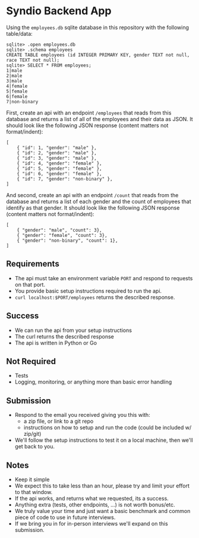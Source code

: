 # Syndio Backend App

Using the `employees.db` sqlite database in this repository with the following table/data:

```
sqlite> .open employees.db
sqlite> .schema employees
CREATE TABLE employees (id INTEGER PRIMARY KEY, gender TEXT not null, race TEXT not null);
sqlite> SELECT * FROM employees;
1|male
2|male
3|male
4|female
5|female
6|female
7|non-binary
```

First, create an api with an endpoint `/employees` that reads from this database and returns a list of all of the employees and their data as JSON. It should look like the following JSON response (content matters not format/indent):

```
[
    { "id": 1, "gender": "male" },
    { "id": 2, "gender": "male" },
    { "id": 3, "gender": "male" },
    { "id": 4, "gender": "female" },
    { "id": 5, "gender": "female" },
    { "id": 6, "gender": "female" },
    { "id": 7, "gender": "non-binary" },
]
```

And second, create an api with an endpoint `/count` that reads from the database and returns a list of each gender and the count of employees that identify as that gender. It should look like the following JSON response (content matters not format/indent):
```
[
    { "gender": "male", "count": 3},
    { "gender": "female", "count": 3},
    { "gender": "non-binary", "count": 1},
]
```

## Requirements

- The api must take an environment variable `PORT` and respond to requests on that port.
- You provide basic setup instructions required to run the api.
- `curl localhost:$PORT/employees` returns the described response.

## Success

- We can run the api from your setup instructions
- The curl returns the described response
- The api is written in Python or Go

## Not Required

- Tests
- Logging, monitoring, or anything more than basic error handling

## Submission

- Respond to the email you received giving you this with:
  - a zip file, or link to a git repo
  - instructions on how to setup and run the code (could be included w/ zip/git)
- We'll follow the setup instructions to test it on a local machine, then we'll get back to you.

## Notes

- Keep it simple
- We expect this to take less than an hour, please try and limit your effort to that window.
- If the api works, and returns what we requested, its a success.
- Anything extra (tests, other endpoints, ...) is not worth bonus/etc.
- We truly value your time and just want a basic benchmark and common piece of code to use in future interviews.
- If we bring you in for in-person interviews we'll expand on this submission.
